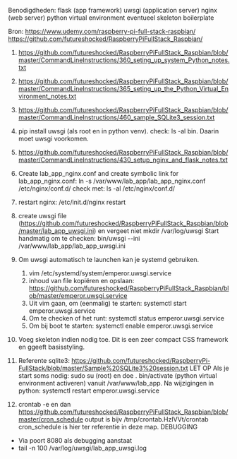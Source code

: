 
Benodigdheden:
flask (app framework)
uwsgi (application server)
nginx (web server)
python virtual environment
eventueel skeleton boilerplate

Bron:
https://www.udemy.com/raspberry-pi-full-stack-raspbian/
https://github.com/futureshocked/RaspberryPiFullStack_Raspbian/

1. https://github.com/futureshocked/RaspberryPiFullStack_Raspbian/blob/master/CommandLineInstructions/360_seting_up_system_Python_notes.txt

2. https://github.com/futureshocked/RaspberryPiFullStack_Raspbian/blob/master/CommandLineInstructions/365_seting_up_the_Python_Virtual_Environment_notes.txt

3. https://github.com/futureshocked/RaspberryPiFullStack_Raspbian/blob/master/CommandLineInstructions/460_sample_SQLite3_session.txt

4. pip install uwsgi (als root en in python venv).
	check: ls -al bin.  Daarin moet uwsgi voorkomen.

5.  https://github.com/futureshocked/RaspberryPiFullStack_Raspbian/blob/master/CommandLineInstructions/430_setup_nginx_and_flask_notes.txt

6. Create lab_app_nginx.conf and create symbolic link for lab_app_nginx.conf:
	ln -s /var/www/lab_app/lab_app_nginx.conf /etc/nginx/conf.d/
	check met:  ls -al /etc/nginx/conf.d/

7. restart nginx:
    /etc/init.d/nginx restart

8. create uwsgi file (https://github.com/futureshocked/RaspberryPiFullStack_Raspbian/blob/master/lab_app_uwsgi.ini) en vergeet niet mkdir /var/log/uwsgi
Start handmatig om te checken: bin/uwsgi --ini /var/www/lab_app/lab_app_uwsgi.ini


9. Om uwsgi automatisch te launchen kan je systemd gebruiken.
	1) vim /etc/systemd/system/emperor.uwsgi.service
	2) inhoud van file kopiëren en opslaan:
	https://github.com/futureshocked/RaspberryPiFullStack_Raspbian/blob/master/emperor.uwsgi.service
	3) Uit vim gaan, om (eenmalig) te starten:
	   systemctl start emperor.uwsgi.service
	4) Om te checken of het runt: 
	   systemctl status emperor.uwsgi.service 
	5) Om bij boot te starten:
	   systemctl enable emperor.uwsgi.service

10. Voeg skeleton indien nodig toe. Dit is een zeer compact CSS framework en ggeeft basisstyling.

11. Referente sqlite3: https://github.com/futureshocked/RaspberryPi-FullStack/blob/master/Sample%20SQLite3%20session.txt
LET OP
Als je start soms nodig: sudo su (root) en doe . bin/activate (python virtual environment activeren)
vanuit /var/www/lab_app. Na wijzigingen in python: 
systemctl restart emperor.uwsgi.service 

12. crontab -e en dan https://github.com/futureshocked/RaspberryPiFullStack_Raspbian/blob/master/cron_schedule
output is bijv /tmp/crontab.HzlVVt/crontab 
cron_schedule is hier ter referentie in deze map.
DEBUGGING
- Via poort 8080 als debugging aanstaat
- tail -n 100 /var/log/uwsgi/lab_app_uwsgi.log